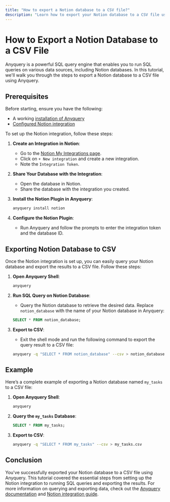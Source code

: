 ```yaml
---
title: "How to export a Notion database to a CSV file?"
description: "Learn how to export your Notion database to a CSV file using Anyquery. Follow step-by-step instructions from setting up Notion integration to running SQL queries."
---
```


# How to Export a Notion Database to a CSV File

Anyquery is a powerful SQL query engine that enables you to run SQL queries on various data sources, including Notion databases. In this tutorial, we'll walk you through the steps to export a Notion database to a CSV file using Anyquery.

## Prerequisites

Before starting, ensure you have the following:

- A working [installation of Anyquery](https://anyquery.dev/docs/#installation)
- [Configured Notion integration](https://anyquery.dev/integrations/notion)

To set up the Notion integration, follow these steps:

1. **Create an Integration in Notion**:
    - Go to the [Notion My Integrations page](https://www.notion.so/my-integrations).
    - Click on `+ New integration` and create a new integration.
    - Note the `Integration Token`.

2. **Share Your Database with the Integration**:
    - Open the database in Notion.
    - Share the database with the integration you created.

3. **Install the Notion Plugin in Anyquery**:
    ```bash
    anyquery install notion
    ```

4. **Configure the Notion Plugin**:
    - Run Anyquery and follow the prompts to enter the integration token and the database ID.

## Exporting Notion Database to CSV

Once the Notion integration is set up, you can easily query your Notion database and export the results to a CSV file. Follow these steps:

1. **Open Anyquery Shell**:
    ```bash
    anyquery
    ```

2. **Run SQL Query on Notion Database**:
    - Query the Notion database to retrieve the desired data. Replace `notion_database` with the name of your Notion database in Anyquery:
    ```sql
    SELECT * FROM notion_database;
    ```

3. **Export to CSV**:
    - Exit the shell mode and run the following command to export the query result to a CSV file:
    ```bash
    anyquery -q "SELECT * FROM notion_database" --csv > notion_database.csv
    ```

## Example

Here’s a complete example of exporting a Notion database named `my_tasks` to a CSV file:

1. **Open Anyquery Shell**:
    ```bash
    anyquery
    ```

2. **Query the `my_tasks` Database**:
    ```sql
    SELECT * FROM my_tasks;
    ```

3. **Export to CSV**:
    ```bash
    anyquery -q "SELECT * FROM my_tasks" --csv > my_tasks.csv
    ```

## Conclusion

You've successfully exported your Notion database to a CSV file using Anyquery. This tutorial covered the essential steps from setting up the Notion integration to running SQL queries and exporting the results. For more information on querying and exporting data, check out the [Anyquery documentation](https://anyquery.dev/docs/usage/querying-files) and [Notion integration guide](https://anyquery.dev/integrations/notion).

